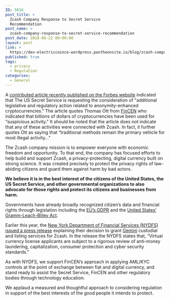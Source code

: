```yaml
---
ID: 5016
post_title: >
  Zcash Company Response to Secret Service
  Recommendation
post_name: >
  zcash-company-response-to-secret-service-recommendation
post_date: 2018-06-22 00:00:00
layout: post
link: >
  https://dev-electriccoinco-wordpress.pantheonsite.io/blog/zcash-company-response-to-secret-service-recommendation/
published: true
tags:
  - privacy
  - Regulation
categories:
  - General
---
```

<p>A <a href="https://www.forbes.com/sites/astanley/2018/06/20/u-s-secret-service-action-needed-to-address-anonymous-cryptocurrencies/#78580d13ca18">contributed article recently published on the Forbes website</a> indicated that The US Secret Service is requesting the consideration of "additional legislative and regulatory action related to anonymity-enhanced cryptocurrencies.” The article quotes Thomas Ott from <a href="https://www.fincen.gov/">FinCEN</a> who indicated that billions of dollars of cryptocurrencies have been used for “suspicious activity." It should be noted that the article does not indicate that any of these activities were connected with Zcash. In fact, it further quotes Ott as saying that “traditional methods remain the primary vehicle for most illegal activity…"</p>
<p>The Zcash company mission is to empower everyone with economic freedom and opportunity. To that end, the company has focused efforts to help build and support Zcash, a privacy-protecting, digital currency built on strong science. It was created precisely to protect the privacy rights of law-abiding citizens and guard them against harm by bad actors. </p>
<p><b>We believe it is in the best interest of the citizens of the United States, the US Secret Service, and other governmental organizations to also advocate for those rights and protect its citizens and businesses from harm.</b></p>
<p>Governments have already broadly recognized citizen’s data and financial rights through legislation including the <a href="https://www.eugdpr.org/">EU’s GDPR</a> and the <a href="https://www.ftc.gov/tips-advice/business-center/privacy-and-security/gramm-leach-bliley-act">United States’ Gramm-Leach-Bliley Act</a>.</p>
<p>Earlier this year, the <a href="https://www.dfs.ny.gov/about/press/pr1805141.htm">New York Department of Financial Services (NYDFS) issued a press release</a> explaining their decision to grant <a href="/blog/gemini-announces-support-for-zcash/">Gemini</a> custodial and listing services for Zcash. In the release the NYDFS states that, “Virtual currency license applicants are subject to a rigorous review of anti-money laundering, capitalization, consumer protection and cyber security standards.” </p>
<p>As with NYDFS, we support FinCEN’s approach in applying AML/KYC controls at the point of exchange between fiat and digital currency, and stand ready to assist the Secret Service, FinCEN and other regulatory bodies through technology education.</p>
<p>We applaud a measured and thoughtful approach to considering regulation in support of the best interests of the good people it intends to protect.</p>
